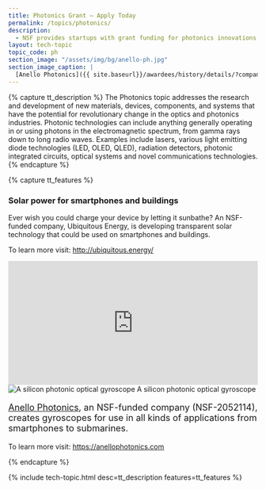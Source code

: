 ```yaml
---
title: Photonics Grant – Apply Today
permalink: /topics/photonics/
description: 
  - NSF provides startups with grant funding for photonics innovations. 
layout: tech-topic
topic_code: ph
section_image: "/assets/img/bg/anello-ph.jpg"
section_image_caption: |
  [Anello Photonics]({{ site.baseurl}}/awardees/history/details/?company=anello-photonics-inc)'s silicon photonic optical gyroscope.
---
```

{% capture tt_description %}
The Photonics topic addresses the research and development of new materials, devices, components, and systems that have the potential for revolutionary change in the optics and photonics industries. Photonic technologies can include anything generally operating in or using photons in the electromagnetic spectrum, from gamma rays down to long radio waves. Examples include lasers, various light emitting diode technologies (LED, OLED, QLED), radiation detectors, photonic integrated circuits, optical systems and novel communications technologies.
{% endcapture %}


{% capture tt_features %}
<div class="usa-section usa-content usa-grid">
  <div class="image-video">
    <div class="usa-width-one-half">
      <h3>Solar power for smartphones and buildings</h3>
      <p>Ever wish you could charge your device by letting it sunbathe? An NSF-funded company, Ubiquitous Energy, is developing transparent solar technology that could be used on smartphones and buildings.</p>
      <p>To learn more visit: <a href="http://ubiquitous.energy/">http://ubiquitous.energy/</a></p>
    </div>
    <div class="usa-width-one-half">
      <iframe sandbox="allow-same-origin allow-scripts" title="Ubiquitous Energy" width="100%" height="250" src="https://www.youtube.com/embed/5AXu-kGjwHE" frameborder="0" allowfullscreen=""></iframe>
    </div>
  </div>
</div>

<div class="usa-section usa-content usa-grid">    
    <div class="usa-width-one-half">
      <img src="{{ site.baseurl }}/assets/img/topics/photonics-sm.jpg" alt="A silicon photonic optical gyroscope" />
      <caption>A silicon photonic optical gyroscope</caption>
    </div>
    <div class="usa-width-one-half">
      <p  style="font-size:large;"><a href="{{ site.baseurl}}/awardees/history/details/?company=anello-photonics-inc" style="font-size:large;display:inline;">Anello Photonics</a>, an NSF-funded company (NSF-2052114), creates gyroscopes for use in all kinds of applications from smartphones to submarines.</p>
      <p>To learn more visit: <a href="https://anellophotonics.com">https://anellophotonics.com</a></p>
    </div>
    </div>
    
{% endcapture %}

{% include tech-topic.html desc=tt_description features=tt_features %}
